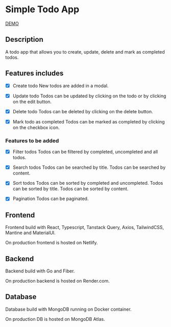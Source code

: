 # Simple Todo App

[DEMO](https://todoappreactgolang.netlify.app/)

## Description

A todo app that allows you to create, update, delete and mark as completed todos.

## Features includes

- [x] Create todo
  New todos are added in a modal.

- [x] Update todo
  Todos can be updated by clicking on the todo or by clicking on the edit button.

- [x] Delete todo
  Todos can be deleted by clicking on the delete button.

- [x] Mark todo as completed
  Todos can be marked as completed by clicking on the checkbox icon.


### Features to be added

- [x] Filter todos
  Todos can be filtered by completed, uncompleted and all todos.

- [x] Search todos
  Todos can be searched by title.
  Todos can be searched by content.

- [x] Sort todos
  Todos can be sorted by completed and uncompleted.
  Todos can be sorted by title.
  Todos can be sorted by content.

- [x] Pagination
  Todos can be paginated.
  
## Frontend

Frontend build with React, Typescript, Tanstack Query, Axios, TailwindCSS, Mantine and MaterialUI.

On production frontend is hosted on Netlify.

## Backend

Backend build with Go and Fiber.

On production backend is hosted on Render.com.

## Database

Database build with MongoDB running on Docker container.

On production DB is hosted on MongoDB Atlas.
